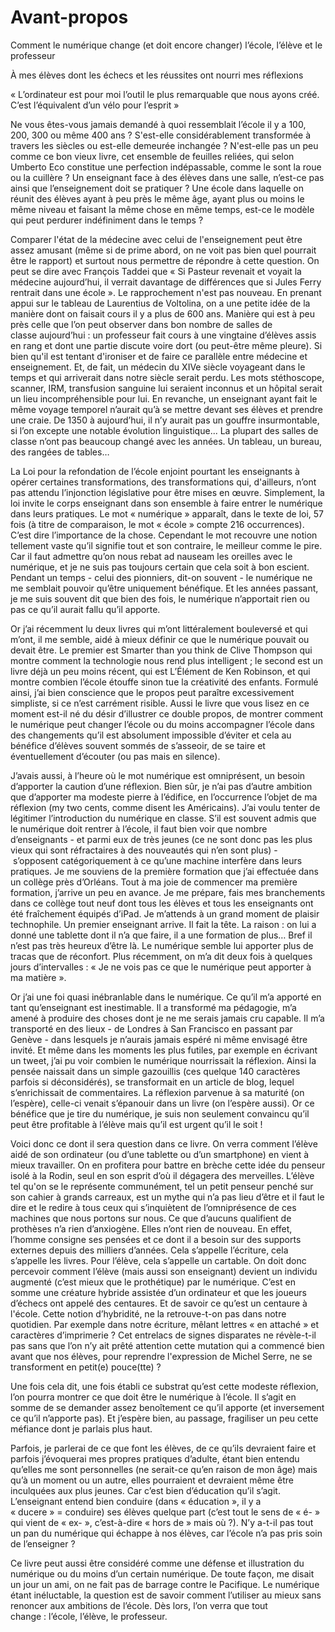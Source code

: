 # Avant-propos

Comment le numérique change (et doit encore changer) l’école, l’élève et le professeur

À mes élèves dont les échecs et les réussites ont nourri mes réflexions

« L’ordinateur est pour moi l’outil le plus remarquable que nous ayons créé. C’est l’équivalent d’un vélo pour l’esprit »


Ne vous êtes-vous jamais demandé à quoi ressemblait l’école il y a 100, 200, 300 ou même 400 ans ? S'est-elle considérablement transformée à travers les siècles ou est-elle demeurée inchangée ? N'est-elle pas un peu comme ce bon vieux livre, cet ensemble de feuilles reliées, qui selon Umberto Eco constitue une perfection indépassable, comme le sont la roue ou la cuillère ? Un enseignant face à des élèves dans une salle, n’est-ce pas ainsi que l’enseignement doit se pratiquer ? Une école dans laquelle on réunit des élèves ayant à peu près le même âge, ayant plus ou moins le même niveau et faisant la même chose en même temps, est-ce le modèle qui peut perdurer indéfiniment dans le temps ?

Comparer l'état de la médecine avec celui de l'enseignement peut être assez amusant (même si de prime abord, on ne voit pas bien quel pourrait être le rapport) et surtout nous permettre de répondre à cette question. On peut se dire avec François Taddei que « Si Pasteur revenait et voyait la médecine aujourd’hui, il verrait davantage de différences que si Jules Ferry rentrait dans une école ». Le rapprochement n'est pas nouveau. En prenant appui sur le tableau de Laurentius de Voltolina, on a une petite idée de la manière dont on faisait cours il y a plus de 600 ans. Manière qui est à peu près celle que l’on peut observer dans bon nombre de salles de classe aujourd’hui : un professeur fait cours à une vingtaine d’élèves assis en rang et dont une partie discute voire dort (ou peut-être même pleure). Si bien qu'il est tentant d'ironiser et de faire ce parallèle entre médecine et enseignement. Et, de fait, un médecin du XIVe siècle voyageant dans le temps et qui arriverait dans notre siècle serait perdu. Les mots stéthoscope, scanner, IRM, transfusion sanguine lui seraient inconnus et un hôpital serait un lieu incompréhensible pour lui. En revanche, un enseignant ayant fait le même voyage temporel n’aurait qu’à se mettre devant ses élèves et prendre une craie. De 1350 à aujourd’hui, il n’y aurait pas un gouffre insurmontable, si l’on excepte une notable évolution linguistique... La plupart des salles de classe n’ont pas beaucoup changé avec les années. Un tableau, un bureau, des rangées de tables…

La Loi pour la refondation de l’école enjoint pourtant les enseignants à opérer certaines transformations, des transformations qui, d'ailleurs, n’ont pas attendu l’injonction législative pour être mises en œuvre. Simplement, la loi invite le corps enseignant dans son ensemble à faire entrer le numérique dans leurs pratiques. Le mot « numérique » apparaît, dans le texte de loi, 57 fois (à titre de comparaison, le mot « école » compte 216 occurrences). C’est dire l’importance de la chose. Cependant le mot recouvre une notion tellement vaste qu’il signifie tout et son contraire, le meilleur comme le pire. Car il faut admettre qu’on nous rebat ad nauseam les oreilles avec le numérique, et je ne suis pas toujours certain que cela soit à bon escient. Pendant un temps - celui des pionniers, dit-on souvent - le numérique ne me semblait pouvoir qu’être uniquement bénéfique. Et les années passant, je me suis souvent dit que bien des fois, le numérique n’apportait rien ou pas ce qu’il aurait fallu qu’il apporte.

Or j’ai récemment lu deux livres qui m’ont littéralement bouleversé et qui m’ont, il me semble, aidé à mieux définir ce que le numérique pouvait ou devait être. Le premier est Smarter than you think de Clive Thompson qui montre comment la technologie nous rend plus intelligent ; le second est un livre déjà un peu moins récent, qui est L’Élément de Ken Robinson, et qui montre combien l’école étouffe sinon tue la créativité des enfants. Formulé ainsi, j’ai bien conscience que le propos peut paraître excessivement simpliste, si ce n’est carrément risible. Aussi le livre que vous lisez en ce moment est-il né du désir d’illustrer ce double propos, de montrer comment le numérique peut changer l’école ou du moins accompagner l’école dans des changements qu’il est absolument impossible d’éviter et cela au bénéfice d’élèves souvent sommés de s’asseoir, de se taire et éventuellement d’écouter (ou pas mais en silence).

J’avais aussi, à l’heure où le mot numérique est omniprésent, un besoin d’apporter la caution d’une réflexion. Bien sûr, je n’ai pas d’autre ambition que d’apporter ma modeste pierre à l’édifice, en l’occurrence l’objet de ma réflexion (my two cents, comme disent les Américains). J’ai voulu tenter de légitimer l’introduction du numérique en classe. S’il est souvent admis que le numérique doit rentrer à l’école, il faut bien voir que nombre d’enseignants - et parmi eux de très jeunes (ce ne sont donc pas les plus vieux qui sont réfractaires à des nouveautés qui n’en sont plus) - s’opposent catégoriquement à ce qu’une machine interfère dans leurs pratiques. Je me souviens de la première formation que j’ai effectuée dans un collège près d’Orléans. Tout à ma joie de commencer ma première formation, j’arrive un peu en avance. Je me prépare, fais mes branchements dans ce collège tout neuf dont tous les élèves et tous les enseignants ont été fraîchement équipés d’iPad. Je m’attends à un grand moment de plaisir technophile. Un premier enseignant arrive. Il fait la tête. La raison : on lui a donné une tablette dont il n’a que faire, il a une formation de plus… Bref il n’est pas très heureux d’être là. Le numérique semble lui apporter plus de tracas que de réconfort. Plus récemment, on m’a dit deux fois à quelques jours d’intervalles : « Je ne vois pas ce que le numérique peut apporter à ma matière ».

Or j’ai une foi quasi inébranlable dans le numérique. Ce qu’il m’a apporté en tant qu’enseignant est inestimable. Il a transformé ma pédagogie, m’a amené à produire des choses dont je ne me serais jamais cru capable. Il m’a transporté en des lieux - de Londres à San Francisco en passant par Genève - dans lesquels je n’aurais jamais espéré ni même envisagé être invité. Et même dans les moments les plus futiles, par exemple en écrivant un tweet, j’ai pu voir combien le numérique nourrissait la réflexion. Ainsi la pensée naissait dans un simple gazouillis (ces quelque 140 caractères parfois si déconsidérés), se transformait en un article de blog, lequel s’enrichissait de commentaires. La réflexion parvenue à sa maturité (on l’espère), celle-ci venait s’épanouir dans un livre (on l’espère aussi). Or ce bénéfice que je tire du numérique, je suis non seulement convaincu qu’il peut être profitable à l’élève mais qu’il est urgent qu’il le soit !

Voici donc ce dont il sera question dans ce livre. On verra comment l’élève aidé de son ordinateur (ou d’une tablette ou d’un smartphone) en vient à mieux travailler. On en profitera pour battre en brèche cette idée du penseur isolé à la Rodin, seul en son esprit d’où il dégagera des merveilles. L’élève tel qu'on se le représente communément, tel un petit penseur penché sur son cahier à grands carreaux, est un mythe qui n’a pas lieu d’être et il faut le dire et le redire à tous ceux qui s’inquiètent de l’omniprésence de ces machines que nous portons sur nous. Ce que d’aucuns qualifient de prothèses n’a rien d’anxiogène. Elles n’ont rien de nouveau. En effet, l’homme consigne ses pensées et ce dont il a besoin sur des supports externes depuis des milliers d’années. Cela s’appelle l’écriture, cela s’appelle les livres. Pour l’élève, cela s’appelle un cartable. On doit donc percevoir comment l’élève (mais aussi son enseignant) devient un individu augmenté (c’est mieux que le prothétique) par le numérique. C’est en somme une créature hybride assistée d’un ordinateur et que les joueurs d’échecs ont appelé des centaures. Et de savoir ce qu’est un centaure à l'école. Cette notion d’hybridité, ne la retrouve-t-on pas dans notre quotidien. Par exemple dans notre écriture, mêlant lettres « en attaché » et caractères d’imprimerie ? Cet entrelacs de signes disparates ne révèle-t-il pas sans que l’on n’y ait prêté attention cette mutation qui a commencé bien avant que nos élèves, pour reprendre l'expression de Michel Serre, ne se transforment en petit(e) pouce(tte) ?

Une fois cela dit, une fois établi ce substrat qu’est cette modeste réflexion, l’on pourra montrer ce que doit être le numérique à l’école. Il s’agit en somme de se demander assez benoîtement ce qu’il apporte (et inversement ce qu’il n’apporte pas). Et j’espère bien, au passage, fragiliser un peu cette méfiance dont je parlais plus haut.

Parfois, je parlerai de ce que font les élèves, de ce qu’ils devraient faire et parfois j’évoquerai mes propres pratiques d’adulte, étant bien entendu qu’elles me sont personnelles (ne serait-ce qu’en raison de mon âge) mais qu’à un moment ou un autre, elles pourraient et devraient même être inculquées aux plus jeunes. Car c’est bien d’éducation qu’il s’agit. L’enseignant entend bien conduire (dans « éducation », il y a « ducere » = conduire) ses élèves quelque part (c’est tout le sens de « é- » qui vient de « ex- », c’est-à-dire « hors de » mais où ?). N’y a-t-il pas tout un pan du numérique qui échappe à nos élèves, car l’école n’a pas pris soin de l’enseigner ?

Ce livre peut aussi être considéré comme une défense et illustration du numérique ou du moins d’un certain numérique. De toute façon, me disait un jour un ami, on ne fait pas de barrage contre le Pacifique. Le numérique étant inéluctable, la question est de savoir comment l’utiliser au mieux sans renoncer aux ambitions de l’école. Dès lors, l’on verra que tout change : l’école, l’élève, le professeur.